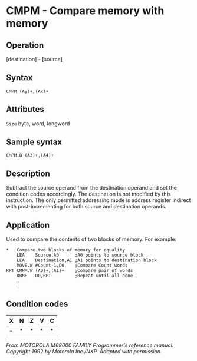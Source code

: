 # CMPM - Compare memory with memory

## Operation
[destination] - [source]

## Syntax
```assembly
CMPM (Ay)+,(Ax)+
```
## Attributes
`Size` byte, word, longword

## Sample syntax
```assembly
CMPM.B (A3)+,(A4)+
```

## Description
Subtract the source operand from the destination operand and set the condition codes accordingly. The destination is not modified by this instruction. The only permitted addressing mode is address register indirect with post-incrementing for both source and destination operands.

## Application
Used to compare the contents of two blocks of memory. For example:


```assembly
*   Compare two blocks of memory for equality
    LEA    Source,A0      ;A0 points to source block
    LEA    Destination,A1 ;A1 points to destination block
    MOVE.W #Count-1,D0    ;Compare Count words
RPT CMPM.W (A0)+,(A1)+    ;Compare pair of words
    DBNE   D0,RPT         ;Repeat until all done
    .
    .
```

## Condition codes
|X|N|Z|V|C|
|--|--|--|--|--|
|-|*|*|*|*|

*From MOTOROLA M68000 FAMILY Programmer's reference manual. Copyright 1992 by Motorola Inc./NXP. Adapted with permission.*